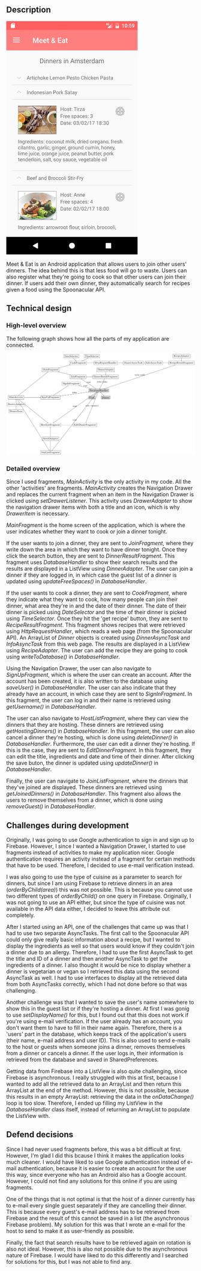 ## Description
<img src="/doc/searchScreenshot.png" width="350">

Meet & Eat is an Android application that allows users to join other users' dinners. The idea behind this is that less food will go to waste. Users can also register what they're going to cook so that other users can join their dinner. If users add their own dinner, they automatically search for recipes given a food using the Spoonacular API.

## Technical design

### High-level overview

The following graph shows how all the parts of my application are connected. 

<img src="/doc/graph.png">

<!--
- MainActivity -> DrawerAdapter (DrawerItem)

- MainFragment
  - CookFragment (DateSelector, TimeSelector) -> HttpRequestHandler -> DinnerAsyncTask (Dinner) -> InfoAsyncTask (Dinner) -> RecipeResultFragment (RecipeAdapter) -> DatabaseHandler
  - JoinFragment -> DatabaseHandler -> DinnerResultFragment (DinnerAdapter) -> DatabaseHandler
- SignUpFragment -> DatabaseHandler (User) or SignInFragment -> DatabaseHandler (User)
- HostListFragment (SavedAdapter) -> DatabaseHandler -> EditDinnerFragment (DateSelector, TimeSelector) -> DatabaseHandler
- JoinListFragment (SavedAdapter) -> DatabaseHandler
-->

### Detailed overview
Since I used fragments, <i>MainActivity</i> is the only activity in my code. All the other 'activities' are fragments. <i>MainActivity</i> creates the Navigation Drawer and replaces the current fragment when an item in the Navigation Drawer is clicked using <i>setDrawerListener</i>. This activity uses <i>DrawerAdapter</i> to show the navigation drawer items with both a title and an icon, which is why <i>DrawerItem</i> is necessary.

<i>MainFragment</i> is the home screen of the application, which is where the user indicates whether they want to cook or join a dinner tonight.

If the user wants to join a dinner, they are sent to <i>JoinFragment</i>, where they write down the area in which they want to have dinner tonight. Once they click the search button, they are sent to <i>DinnerResultFragment</i>. This fragment uses <i>DatabaseHandler</i> to show their search results and the results are displayed in a ListView using <i>DinnerAdapter</i>. The user can join a dinner if they are logged in, in which case the guest list of a dinner is updated using <i>updateFreeSpaces()</i> in <i>DatabaseHandler</i>.

If the user wants to cook a dinner, they are sent to <i>CookFragment</i>, where they indicate what they want to cook, how many people can join their dinner, what area they're in and the date of their dinner. The date of their dinner is picked using <i>DateSelector</i> and the time of their dinner is picked using <i>TimeSelector</i>. Once they hit the 'get recipe' button, they are sent to <i>RecipeResultFragment</i>. This fragment shows recipes that were retrieved using <i>HttpRequestHandler</i>, which reads a web page (from the Spoonacular API). An ArrayList of <i>Dinner</i> objects is created using <i>DinnerAsyncTask</i> and <i>InfoAsyncTask</i> from this web page. The results are displayed in a ListView using <i>RecipeAdapter</i>. The user can add the recipe they are going to cook using <i>writeToDatabase()</i> in <i>DatabaseHandler</i>. 

Using the Navigation Drawer, the user can also navigate to <i>SignUpFragment</i>, which is where the user can create an account. After the account has been created, it is also written to the database using <i>saveUser()</i> in <i>DatabaseHandler</i>. The user can also indicate that they already have an account, in which case they are sent to <i>SignInFragment</i>. In this fragment, the user can log in and their name is retrieved using <i>getUsername()</i> in  <i>DatabaseHandler</i>.

The user can also navigate to <i>HostListFragment</i>, where they can view the dinners that they are hosting. These dinners are retrieved using <i>getHostingDinners()</i> in <i>DatabaseHandler</i>. In this fragment, the user can also cancel a dinner they're hosting, which is done using <i>deleteDinner()</i> in <i>DatabaseHandler</i>. Furthermore, the user can edit a dinner they're hosting. If this is the case, they are sent to <i>EditDinnerFragment</i>. In this fragment, they can edit the title, ingredients and date and time of their dinner. After clicking the save buton, the dinner is updated using <i>updateDinner()</i> in <i>DatabaseHandler</i>.

Finally, the user can navigate to <i>JoinListFragment</i>, where the dinners that they've joined are displayed. These dinners are retrieved using <i>getJoinedDinners()</i> in <i>DatabaseHandler</i>. This fragment also allows the users to remove themselves from a dinner, which is done using <i>removeGuest()</i> in <i>DatabaseHandler</i>.

## Challenges during development

Originally, I was going to use Google authentication to sign in and sign up to Firebase. However, I since I wanted a Navigation Drawer, I started to use fragments instead of activities to make my application nicer. Google authentication requires an activity instead of a fragment for certain methods that have to be used. Therefore, I decided to use e-mail verification instead. 

I was also going to use the type of cuisine as a parameter to search for dinners, but since I am using Firebase to retrieve dinners in an area (<i>orderByChild(area)</i>) this was not possible. This is because you cannot use two different types of <i>orderByChild()</i> on one query in Firebase. Originally, I was not going to use an API either, but since the type of cuisine was not available in the API data either, I decided to leave this attribute out completely.  

After I started using an API, one of the challenges that came up was that I had to use two separate AsyncTasks. The first call to the Spoonacular API could only give really basic information about a recipe, but I wanted to display the ingredients as well so that users would know if they couldn't join a dinner due to an allergy. Therefore, I had to use the first AsyncTask to get the title and ID of a dinner and then another AsyncTask to get the ingredients of a dinner. I also thought it would be nice to display whether a dinner is vegetarian or vegan so I retrieved this data using the second AsyncTask as well. I had to use interfaces to display all the retrieved data from both AsyncTasks correctly, which I had not done before so that was challenging. 

Another challenge was that I wanted to save the user's name somewhere to show this in the guest list or if they're hosting a dinner. At first I was gonig to use <i>setDisplayName()</i> for this, but I found out that this does not work if you're using e-mail verification. If the user already has an account, you don't want them to have to fill in their name again. Therefore, there is a 'users' part in the database, which keeps track of the application's users (their name, e-mail address and user ID). This is also used to send e-mails to the host or guests when someone joins a dinner, removes themselves from a dinner or cancels a dinner. If the user logs in, their information is retrieved from the database and saved in SharedPreferences.

Getting data from Firebase into a ListView is also quite challenging, since Firebase is asynchronous. I really struggled with this at first, because I wanted to add all the retrieved data to an ArrayList and then return this ArrayList at the end of the method. However, this is not possible, because this results in an empty ArrayList: retrieving the data in the <i>onDataChange()</i> loop is too slow. Therefore, I ended up filling my ListView in the <i>DatabaseHandler</i> class itself, instead of returning an ArrayList to populate the ListView with.

## Defend decisions

Since I had never used fragments before, this was a bit difficult at first. However, I'm glad I did this bcause I think it makes the application looks much cleaner. I would have liked to use Google authentication instead of e-mail authentication, because it is easier to create an account for the user this way, since everyone who has an Android also has a Google account. However, I could not find any solutions for this online if you are using fragments. 

One of the things that is not optimal is that the host of a dinner currently has to e-mail every single guest separately if they are cancelling their dinner. This is because every guest's e-mail address has to be retrieved from Firebase and the result of this cannot be saved in a list (the asynchronous Firebase problem). My solution for this was that I wrote an e-mail for the host to send to make it as user-friendly as possible. 

Finally, the fact that search results have to be retrieved again on rotation is also not ideal. However, this is also not possible due to the asynchronous nature of Firebase. I would have liked to do this differently and I searched for solutions for this, but I was not able to find any.
